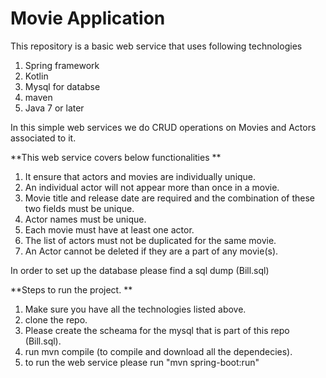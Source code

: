 # Movie Application
This repository is a basic web service that uses following technologies 
  1. Spring framework
  2. Kotlin
  3. Mysql for databse
  4. maven
  5. Java 7 or later 

In this simple web services we do CRUD operations on Movies and Actors associated to it.

**This web service covers below functionalities **
  1. It ensure that actors and movies are individually unique.
  2. An individual actor will not appear more than once in a movie.
  3. Movie title and release date are required and the combination of these two fields must be unique.
  4. Actor names must be unique.
  5. Each movie must have at least one actor.
  6. The list of actors must not be duplicated for the same movie.
  7. An Actor cannot be deleted if they are a part of any movie(s).

In order to set up the database please find a sql dump (Bill.sql)


**Steps to run the project. **
 1. Make sure you have all the technologies listed above. 
 2. clone the repo. 
 3. Please create the scheama for the mysql that is part of this repo (Bill.sql).
 4. run mvn compile (to compile and download all the dependecies).
 5. to run the web service please run "mvn spring-boot:run"

